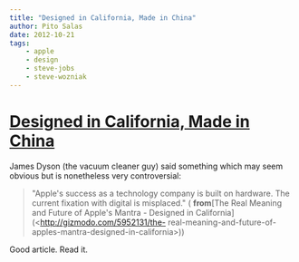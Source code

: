 ```yaml
---
title: "Designed in California, Made in China"
author: Pito Salas
date: 2012-10-21
tags:
    - apple
    - design
    - steve-jobs
    - steve-wozniak
---
```

# [Designed in California, Made in China](None)




James Dyson (the vacuum cleaner guy) said something which may seem obvious but
is nonetheless very controversial:

> "Apple's success as a technology company is built on hardware. The current
> fixation with digital is misplaced." ( **from**[The Real Meaning and Future
> of Apple's Mantra - Designed in California](<http://gizmodo.com/5952131/the-
> real-meaning-and-future-of-apples-mantra-designed-in-california>))

Good article. Read it.


